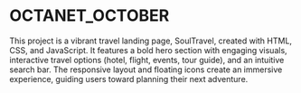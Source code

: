 # OCTANET_OCTOBER
This project is a vibrant travel landing page, SoulTravel, created with HTML, CSS, and JavaScript. It features a bold hero section with engaging visuals, interactive travel options (hotel, flight, events, tour guide), and an intuitive search bar. The responsive layout and floating icons create an immersive experience, guiding users toward planning their next adventure.
